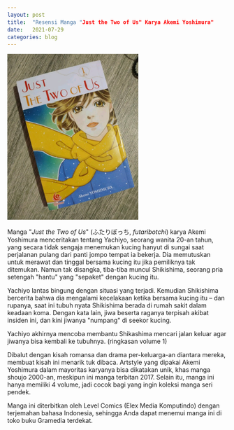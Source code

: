 ```yaml
---
layout: post
title:  "Resensi Manga "Just the Two of Us" Karya Akemi Yoshimura"
date:   2021-07-29
categories: blog
---
```

<img src="/media/FB_IMG_17381234027759172.jpg" width="300" alt="buku"/>

Manga "<i>Just the Two of Us</i>" (ふたりぼっち, <i>futaribotchi</i>) karya Akemi Yoshimura menceritakan tentang Yachiyo, seorang wanita 20-an tahun, yang secara tidak sengaja menemukan kucing hanyut di sungai saat perjalanan pulang dari panti jompo tempat ia bekerja. Dia memutuskan untuk merawat dan tinggal bersama kucing itu jika pemiliknya tak ditemukan. Namun tak disangka, tiba-tiba muncul Shikishima, seorang pria setengah "hantu" yang "sepaket" dengan kucing itu.

Yachiyo lantas bingung dengan situasi yang terjadi. Kemudian Shikishima bercerita bahwa dia mengalami kecelakaan ketika bersama kucing itu – dan rupanya, saat ini tubuh nyata Shikishima berada di rumah sakit dalam keadaan koma. Dengan kata lain, jiwa beserta raganya terpisah akibat insiden ini, dan kini jiwanya "numpang" di seekor kucing.

Yachiyo akhirnya mencoba membantu Shikashima mencari jalan keluar agar jiwanya bisa kembali ke tubuhnya. (ringkasan volume 1)

Dibalut dengan kisah romansa dan drama per-keluarga-an diantara mereka, membuat kisah ini menarik tuk dibaca. Artstyle yang dipakai Akemi Yoshimura dalam mayoritas karyanya bisa dikatakan unik, khas manga shoujo 2000-an, meskipun ini manga terbitan 2017. Selain itu, manga ini hanya memiliki 4 volume, jadi cocok bagi yang ingin koleksi manga seri pendek.

Manga ini diterbitkan oleh Level Comics (Elex Media Komputindo) dengan terjemahan bahasa Indonesia, sehingga Anda dapat menemui manga ini di toko buku Gramedia terdekat.
